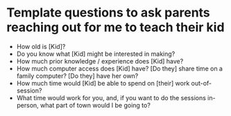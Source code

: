 # Template questions to ask parents reaching out for me to teach their kid

- How old is [Kid]?
- Do you know what [Kid] might be interested in making?
- How much prior knowledge / experience does [Kid] have?
- How much computer access does [Kid] have? [Do they] share time on a family computer? [Do they] have her own?
- How much time would [Kid] be able to spend on [their] work out-of-session?
- What time would work for you, and, if you want to do the sessions in-person, what part of town would I be going to?
